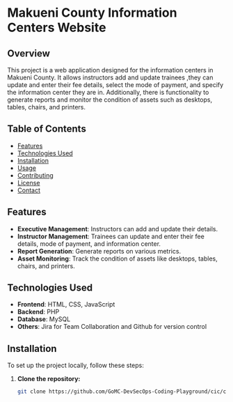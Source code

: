 # Makueni County Information Centers Website

## Overview
This project is a web application designed for the information centers in Makueni County. It allows instructors add and update trainees ,they can update and enter their fee details, select the mode of payment, and specify the information center they are in. Additionally, there is functionality to generate reports and monitor the condition of assets such as desktops, tables, chairs, and printers.

## Table of Contents
- [Features](#features)
- [Technologies Used](#technologies-used)
- [Installation](#installation)
- [Usage](#usage)
- [Contributing](#contributing)
- [License](#license)
- [Contact](#contact)

## Features
- **Executive Management**: Instructors can add and update their details.
- **Instructor Management**: Trainees can update and enter their fee details, mode of payment, and information center.
- **Report Generation**: Generate reports on various metrics.
- **Asset Monitoring**: Track the condition of assets like desktops, tables, chairs, and printers.

## Technologies Used
- **Frontend**: HTML, CSS, JavaScript
- **Backend**: PHP
- **Database**: MySQL
- **Others**: Jira for Team Collaboration and Github for version control

## Installation
To set up the project locally, follow these steps:

1. **Clone the repository:**
   ```bash
   git clone https://github.com/GoMC-DevSecOps-Coding-Playground/cic/cic.git

